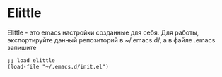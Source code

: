 # Elittle
Elittle - это emacs настройки созданные для себя. Для работы, экспортируйте данный репозиторий в ~/.emacs.d/, а в файле .emacs запишите

    ;; load elittle
    (load-file "~/.emacs.d/init.el")
